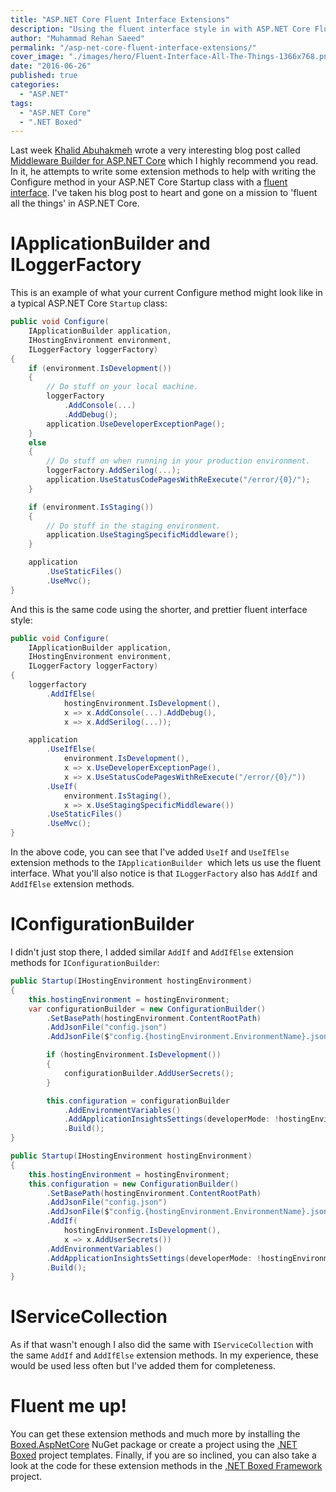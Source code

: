 ```yaml
---
title: "ASP.NET Core Fluent Interface Extensions"
description: "Using the fluent interface style in with ASP.NET Core Fluent Interface Extension methods. Building on top of the work done by Khalid Abuhakmeh."
author: "Muhammad Rehan Saeed"
permalink: "/asp-net-core-fluent-interface-extensions/"
cover_image: "./images/hero/Fluent-Interface-All-The-Things-1366x768.png"
date: "2016-06-26"
published: true
categories:
  - "ASP.NET"
tags:
  - "ASP.NET Core"
  - ".NET Boxed"
---
```


Last week [Khalid Abuhakmeh](http://khalidabuhakmeh.com) wrote a very interesting blog post called [Middleware Builder for ASP.NET Core](http://www.khalidabuhakmeh.com/middlewarebuilder-for-asp-net-core-1-0-rc2#disqus_thread) which I highly recommend you read. In it, he attempts to write some extension methods to help with writing the Configure method in your ASP.NET Core Startup class with a [fluent interface](https://en.wikipedia.org/wiki/Fluent_interface). I've taken his blog post to heart and gone on a mission to 'fluent all the things' in ASP.NET Core.

# IApplicationBuilder and ILoggerFactory

This is an example of what your current Configure method might look like in a typical ASP.NET Core `Startup` class:

```cs
public void Configure(
    IApplicationBuilder application, 
    IHostingEnvironment environment, 
    ILoggerFactory loggerFactory)
{
    if (environment.IsDevelopment())
    {
        // Do stuff on your local machine.
        loggerFactory
            .AddConsole(...)
            .AddDebug();
        application.UseDeveloperExceptionPage();
    }
    else
    {
        // Do stuff on when running in your production environment.
        loggerFactory.AddSerilog(...);
        application.UseStatusCodePagesWithReExecute("/error/{0}/");
    }

    if (environment.IsStaging())
    {
        // Do stuff in the staging environment.
        application.UseStagingSpecificMiddleware(); 
    }

    application
        .UseStaticFiles()
        .UseMvc();
}
```

And this is the same code using the shorter, and prettier fluent interface style:

```cs
public void Configure(
    IApplicationBuilder application, 
    IHostingEnvironment environment, 
    ILoggerFactory loggerFactory)
{
    loggerfactory
        .AddIfElse(
            hostingEnvironment.IsDevelopment(),
            x => x.AddConsole(...).AddDebug(),
            x => x.AddSerilog(...));

    application
        .UseIfElse(
            environment.IsDevelopment(),
            x => x.UseDeveloperExceptionPage(),
            x => x.UseStatusCodePagesWithReExecute("/error/{0}/"))
        .UseIf(
            environment.IsStaging(),
            x => x.UseStagingSpecificMiddleware())
        .UseStaticFiles()
        .UseMvc();
}
```

In the above code, you can see that I've added `UseIf` and `UseIfElse` extension methods to the `IApplicationBuilder`  which lets us use the fluent interface. What you'll also notice is that `ILoggerFactory` also has `AddIf` and `AddIfElse` extension methods.

# IConfigurationBuilder

I didn't just stop there, I added similar `AddIf` and `AddIfElse` extension methods for `IConfigurationBuilder`:

```cs
public Startup(IHostingEnvironment hostingEnvironment)
{
    this.hostingEnvironment = hostingEnvironment;
    var configurationBuilder = new ConfigurationBuilder()
        .SetBasePath(hostingEnvironment.ContentRootPath)
        .AddJsonFile("config.json")
        .AddJsonFile($"config.{hostingEnvironment.EnvironmentName}.json", optional: true);

        if (hostingEnvironment.IsDevelopment())
        {
            configurationBuilder.AddUserSecrets();
        }

        this.configuration = configurationBuilder
            .AddEnvironmentVariables()
            .AddApplicationInsightsSettings(developerMode: !hostingEnvironment.IsProduction())
            .Build();
}

public Startup(IHostingEnvironment hostingEnvironment)
{
    this.hostingEnvironment = hostingEnvironment;
    this.configuration = new ConfigurationBuilder()
        .SetBasePath(hostingEnvironment.ContentRootPath)
        .AddJsonFile("config.json")
        .AddJsonFile($"config.{hostingEnvironment.EnvironmentName}.json", optional: true)
        .AddIf(
            hostingEnvironment.IsDevelopment(),
            x => x.AddUserSecrets())
        .AddEnvironmentVariables()
        .AddApplicationInsightsSettings(developerMode: !hostingEnvironment.IsProduction())
        .Build();
}
```

# IServiceCollection

As if that wasn't enough I also did the same with `IServiceCollection` with the same `AddIf` and `AddIfElse` extension methods. In my experience, these would be used less often but I've added them for completeness.

# Fluent me up!

You can get these extension methods and much more by installing the [Boxed.AspNetCore](https://www.nuget.org/packages/Boxed.AspNetCore) NuGet package or create a project using the [.NET Boxed](https://github.com/Dotnet-Boxed/Templates) project templates. Finally, if you are so inclined, you can also take a look at the code for these extension methods in the [.NET Boxed Framework](https://github.com/Dotnet-Boxed/Framework) project.
